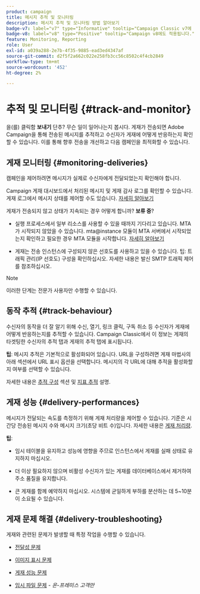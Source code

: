 ```yaml
---
product: campaign
title: 메시지 추적 및 모니터링
description: 메시지 추적 및 모니터링 방법 알아보기
badge-v7: label="v7" type="Informative" tooltip="Campaign Classic v7에 적용"
badge-v8: label="v8" type="Positive" tooltip="Campaign v8에도 적용됩니다."
feature: Monitoring, Reporting
role: User
exl-id: a039a288-2e7b-4f35-9885-ead3ed4347af
source-git-commit: d2f5f2a662c022e258fb3cc56c8502c4f4cb2849
workflow-type: tm+mt
source-wordcount: '452'
ht-degree: 2%

---
```


# 추적 및 모니터링 {#track-and-monitor}

을(를) 클릭함 **보내기** 단추? 무슨 일이 일어나는지 봅시다. 게재가 전송되면 Adobe Campaign을 통해 전송된 메시지를 추적하고 수신자가 게재에 어떻게 반응하는지 확인할 수 있습니다. 이를 통해 향후 전송을 개선하고 다음 캠페인을 최적화할 수 있습니다.

## 게재 모니터링 {#monitoring-deliveries}

캠페인을 제어하려면 메시지가 실제로 수신자에게 전달되었는지 확인해야 합니다.

Campaign 게재 대시보드에서 처리된 메시지 및 게재 감사 로그를 확인할 수 있습니다.
게재 로그에서 메시지 상태를 제어할 수도 있습니다. [자세히 알아보기](about-delivery-monitoring.md)

게재가 전송되지 않고 상태가 지속되는 경우 어떻게 합니까? **보류 중**?

* 실행 프로세스에서 일부 리소스를 사용할 수 있을 때까지 기다리고 있습니다. MTA가 시작되지 않았을 수 있습니다.
mta@instance 모듈이 MTA 서버에서 시작되었는지 확인하고 필요한 경우 MTA 모듈을 시작합니다. [자세히 알아보기](../../production/using/administration.md)

* 게재는 전송 인스턴스에 구성되지 않은 선호도를 사용하고 있을 수 있습니다.
팁: 트래픽 관리(IP 선호도) 구성을 확인하십시오. 자세한 내용은 발신 SMTP 트래픽 제어 를 참조하십시오.

>[!NOTE]
>
>이러한 단계는 전문가 사용자만 수행할 수 있습니다.

## 동작 추적 {#track-behaviour}

수신자의 동작을 더 잘 알기 위해 수신, 열기, 링크 클릭, 구독 취소 등 수신자가 게재에 어떻게 반응하는지를 추적할 수 있습니다. Campaign Classic에서 이 정보는 게재의 타겟팅한 수신자의 추적 탭과 게재의 추적 탭에 표시됩니다.

**팁**: 메시지 추적은 기본적으로 활성화되어 있습니다. URL을 구성하려면 게재 마법사의 아래 섹션에서 URL 표시 옵션을 선택합니다. 메시지의 각 URL에 대해 추적을 활성화할지 여부를 선택할 수 있습니다.

자세한 내용은 [추적 구성](how-to-configure-tracked-links.md) 섹션 및 [지표 추적](../../reporting/using/delivery-reports.md#tracking-indicators) 설명.

## 게재 성능 {#delivery-performances}

메시지가 전달되는 속도를 측정하기 위해 게재 처리량을 제어할 수 있습니다. 기준은 시간당 전송된 메시지 수와 메시지 크기(초당 비트 수)입니다. 자세한 내용은 [게재 처리량](../../reporting/using/global-reports.md#delivery-throughput).

**팁**:

* 임시 테이블을 유지하고 성능에 영향을 주므로 인스턴스에서 게재를 실패 상태로 유지하지 마십시오.

* 더 이상 필요하지 않으며 비활성 수신자가 있는 게재를 데이터베이스에서 제거하여 주소 품질을 유지합니다.

* 큰 게재를 함께 예약하지 마십시오. 시스템에 균일하게 부하를 분산하는 데 5~10분이 소요될 수 있습니다.

## 게재 문제 해결 {#delivery-troubleshooting}

게재와 관련된 문제가 발생할 때 특정 작업을 수행할 수 있습니다.

* [전달성 문제](../../production/using/performance-and-throughput-issues.md#deliverability_issues)

* [이미지 표시 문제](../../production/using/image-display-issues.md)

* [게재 성능 문제](delivery-performances.md)

* [임시 파일 문제](../../production/using/temporary-files.md) - *온-프레미스 고객만*
